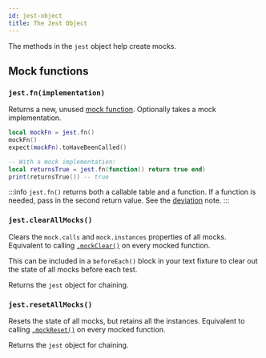 ```yaml
---
id: jest-object
title: The Jest Object
---
```


The methods in the `jest` object help create mocks.

## Mock functions

### `jest.fn(implementation)`

Returns a new, unused [mock function](MockFunctionAPI.md). Optionally takes a mock implementation.

```lua
local mockFn = jest.fn()
mockFn()
expect(mockFn).toHaveBeenCalled()

-- With a mock implementation:
local returnsTrue = jest.fn(function() return true end)
print(returnsTrue()) -- true
```

:::info
`jest.fn()` returns both a callable table and a function. If a function is needed, pass in the second return value. See the [deviation](Deviations.md#jestfn) note.
:::

### `jest.clearAllMocks()`

Clears the `mock.calls` and `mock.instances` properties of all mocks. Equivalent to calling [`.mockClear()`](MockFunctionAPI.md#mockfnmockclear) on every mocked function.

This can be included in a `beforeEach()` block in your text fixture to clear out the state of all mocks before each test.

Returns the `jest` object for chaining.

### `jest.resetAllMocks()`

Resets the state of all mocks, but retains all the instances. Equivalent to calling [`.mockReset()`](MockFunctionAPI.md#mockfnmockreset) on every mocked function.

Returns the `jest` object for chaining.

